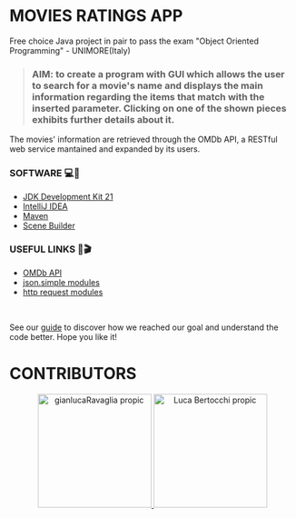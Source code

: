 # MOVIES RATINGS APP


Free choice Java project in pair to pass the exam "Object Oriented Programming" - UNIMORE(Italy)
 
>### AIM: to create a program with GUI which allows the user to search for a movie's name and displays the main information regarding the items that match with the inserted parameter. Clicking on one of the shown pieces exhibits further details about it. 
The movies' information are retrieved through the OMDb API, a RESTful web service mantained and expanded by its users.



### SOFTWARE 💻🔨
* [JDK Development Kit 21](https://www.oracle.com/it/java/technologies/downloads/)
* [IntelliJ IDEA](https://www.jetbrains.com/idea/)
* [Maven](https://maven.apache.org/)
* [Scene Builder](https://gluonhq.com/products/scene-builder/) 


### USEFUL LINKS 🙌🎬
* [OMDb API](https://www.omdbapi.com/) 
* [json.simple modules](https://www.javatpoint.com/java-json-example) 
* [http request modules](https://docs.oracle.com/en/java/javase/11/docs/api/java.net.http/java/net/http/HttpClient.html) 

<br/>

See our [guide](MoviesRatingsApp/guide/0-Idea.md) to discover how we reached our goal and understand the code better. Hope you like it!

# CONTRIBUTORS

<p align="center">
    <a href="https://github.com/Gianlu03">
        <img src="https://avatars.githubusercontent.com/u/101069296?v=4" width="200" height="200" title="gianlucaRavaglia propic">
    </a>
    <a href="https://github.com/BertocchiLuca">
        <img src="https://avatars.githubusercontent.com/u/101472042?v=4" width="200" height="200" alt="Luca Bertocchi propic">
    </a>
</p>

